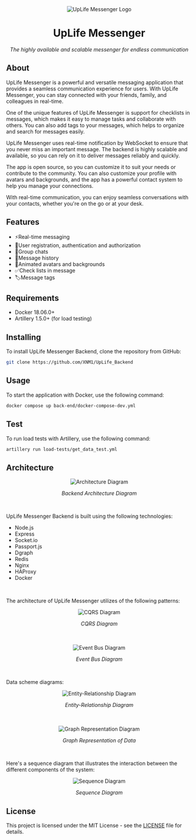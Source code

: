 <div align="center"><img src="Logo.png" alt="UpLife Messenger Logo"/></div>
<h1 align="center">UpLife Messenger</h1>
<p align="center"><i>The highly available and scalable messenger for endless communication</i></p>

## About

UpLife Messenger is a powerful and versatile messaging application that provides a seamless communication experience for users. With UpLife Messenger, you can stay connected with your friends, family, and colleagues in real-time.

One of the unique features of UpLife Messenger is support for checklists in messages, which makes it easy to manage tasks and collaborate with others. You can also add tags to your messages, which helps to organize and search for messages easily.

UpLife Messenger uses real-time notification by WebSocket to ensure that you never miss an important message. The backend is highly scalable and available, so you can rely on it to deliver messages reliably and quickly.

The app is open source, so you can customize it to suit your needs or contribute to the community. You can also customize your profile with avatars and backgrounds, and the app has a powerful contact system to help you manage your connections.

With real-time communication, you can enjoy seamless conversations with your contacts, whether you're on the go or at your desk. 

## Features

- ⚡Real-time messaging
- 🔑User registration, authentication and authorization
- 👥Group chats
- 📃Message history
- 💅Animated avatars and backgrounds
- ✅Check lists in message
- 🏷️Message tags

## Requirements

- Docker 18.06.0+
- Artillery 1.5.0+ (for load testing)

## Installing

To install UpLife Messenger Backend, clone the repository from GitHub:

```bash
git clone https://github.com/XNM1/UpLife_Backend
```

## Usage

To start the application with Docker, use the following command:

```bash
docker compose up back-end/docker-compose-dev.yml
```

## Test

To run load tests with Artillery, use the following command:

```bash
artillery run load-tests/get_data_test.yml
```

## Architecture

<div align="center"><img src="diagrams/images/Server_Arch_Diagram.jpg" alt="Architecture Diagram"/></div>
<p align="center"><i>Backend Architecture Diagram</i></p>
<br>

UpLife Messenger Backend is built using the following technologies:

- Node.js
- Express
- Socket.io
- Passport.js
- Dgraph
- Redis
- Nginx
- HAProxy
- Docker
<br>

The architecture of UpLife Messenger utilizes of the following patterns:

<div align="center"><img src="diagrams/images/CQRS_Diagram.jpg" alt="CQRS Diagram"/></div>
<p align="center"><i>CQRS Diagram</i></p>
<br><br>

<div align="center"><img src="diagrams/images/Event_Bus_Diagram.jpg" alt="Event Bus Diagram"/></div>
<p align="center"><i>Event Bus Diagram</i></p>
<br>

Data scheme diagrams:

<div align="center"><img src="diagrams/images/ER_Diagram.jpg" alt="Entity-Relationship Diagram"/></div>
<p align="center"><i>Entity-Relationship Diagram</i></p>
<br><br>

<div align="center"><img src="diagrams/images/Graph_Diagram.jpg" alt="Graph Representation Diagram"/></div>
<p align="center"><i>Graph Representation of Data</i></p>
<br>

Here's a sequence diagram that illustrates the interaction between the different components of the system:

<div align="center"><img src="diagrams/images/Sequence_Diagram.jpg" alt="Sequence Diagram"/></div>
<p align="center"><i>Sequence Diagram</i></p>

## License

This project is licensed under the MIT License - see the [LICENSE](LICENSE) file for details. 